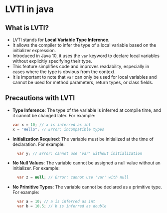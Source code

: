 # LVTI in java

## What is LVTI?
- LVTI stands for **Local Variable Type Inference**.
- It allows the compiler to infer the type of a local variable based on the initializer expression.
- Introduced in Java 10, it uses the `var` keyword to declare local variables without explicitly specifying their type.
- This feature simplifies code and improves readability, especially in cases where the type is obvious from the context.
- It is important to note that `var` can only be used for local variables and cannot be used for method parameters, return types, or class fields.

## Precautions with LVTI
- **Type Inference**: The type of the variable is inferred at compile time, and it cannot be changed later. For example:
  ```java
  var x = 10; // x is inferred as int
  x = "Hello"; // Error: incompatible types
  ```
- **Initialization Required**: The variable must be initialized at the time of declaration. For example:
  ```java
    var y; // Error: cannot use 'var' without initialization
    ```
- **No Null Values**: The variable cannot be assigned a null value without an initializer. For example:
  ```java
    var z = null; // Error: cannot use 'var' with null
    ```
- **No Primitive Types**: The variable cannot be declared as a primitive type. For example:
  ```java
    var a = 10; // a is inferred as int
    var b = 10.5; // b is inferred as double
    ```

